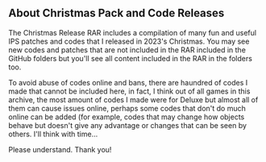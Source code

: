 ## About Christmas Pack and Code Releases

The Christmas Release RAR includes a compilation of many fun and useful IPS patches and codes that I released in 2023's Christmas. 
You may see new codes and patches that are not included in the RAR included in the GitHub folders but you'll see all content included in the RAR in the folders too.

To avoid abuse of codes online and bans, there are haundred of codes I made that cannot be included here, in fact, I think out of all games in this archive, the most amount of codes I made were for Deluxe
but almost all of them can cause issues online, perhaps some codes that don't do much online can be added (for example, codes that may change how objects behave but doesn't give any advantage or
changes that can be seen by others. I'll think with time...

Please understand. Thank you!